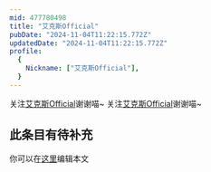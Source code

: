```yaml
---
mid: 477780498
title: "艾克斯Official"
pubDate: "2024-11-04T11:22:15.772Z"
updatedDate: "2024-11-04T11:22:15.772Z"
profile:
  {
    Nickname: ["艾克斯Official"],
  }
---
```


关注[艾克斯Official](https://space.bilibili.com/477780498)谢谢喵~ 关注[艾克斯Official](https://space.bilibili.com/477780498)谢谢喵~

## 此条目有待补充
你可以在[这里](https://github.com/Yuhanawa/VTuber.ICU-Content/edit/master/v/艾克斯Official/index.md)编辑本文
